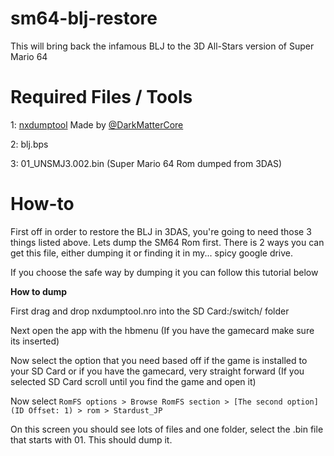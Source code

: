 # sm64-blj-restore
This will bring back the infamous BLJ to the 3D All-Stars version of Super Mario 64

Required Files / Tools
=====
1: [nxdumptool](https://github.com/DarkMatterCore/nxdumptool/releases) Made by [@DarkMatterCore](https://github.com/DarkMatterCore)

2: blj.bps

3: 01_UNSMJ3.002.bin (Super Mario 64 Rom dumped from 3DAS)

How-to
=====
First off in order to restore the BLJ in 3DAS, you're going to need those 3 things listed above.
Lets dump the SM64 Rom first. There is 2 ways you can get this file, either dumping it or finding it in my... spicy google drive.

If you choose the safe way by dumping it you can follow this tutorial below

__How to dump__

First drag and drop nxdumptool.nro into the SD Card:/switch/ folder

Next open the app with the hbmenu (If you have the gamecard make sure its inserted)

Now select the option that you need based off if the game is installed to your SD Card or if you have the gamecard, very straight forward
(If you selected SD Card scroll until you find the game and open it)

Now select `RomFS options > Browse RomFS section > [The second option](ID Offset: 1) > rom > Stardust_JP`

On this screen you should see lots of files and one folder, select the .bin file that starts with 01. This should dump it.


